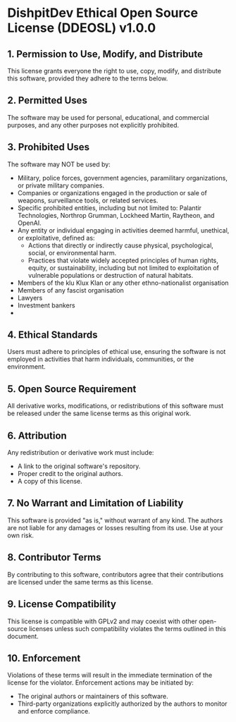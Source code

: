 # DishpitDev Ethical Open Source License (DDEOSL) v1.0.0

## 1. Permission to Use, Modify, and Distribute

This license grants everyone the right to use, copy, modify, and distribute this software, provided they adhere to the terms below.

## 2. Permitted Uses

The software may be used for personal, educational, and commercial purposes, and any other purposes not explicitly prohibited.

## 3. Prohibited Uses

The software may NOT be used by:

- Military, police forces, government agencies, paramilitary organizations, or private military companies.
- Companies or organizations engaged in the production or sale of weapons, surveillance tools, or related services.
- Specific prohibited entities, including but not limited to: Palantir Technologies, Northrop Grumman, Lockheed Martin, Raytheon, and OpenAI.
- Any entity or individual engaging in activities deemed harmful, unethical, or exploitative, defined as:
    - Actions that directly or indirectly cause physical, psychological, social, or environmental harm.
    - Practices that violate widely accepted principles of human rights, equity, or sustainability, including but not limited to exploitation of vulnerable populations or destruction of natural habitats.
- Members of the klu Klux Klan or any other ethno-nationalist organisation
- Members of any fascist organisation
- Lawyers
- Investment bankers
-

## 4. Ethical Standards

Users must adhere to principles of ethical use, ensuring the software is not employed in activities that harm individuals, communities, or the environment.

## 5. Open Source Requirement

All derivative works, modifications, or redistributions of this software must be released under the same license terms as this original work.

## 6. Attribution

Any redistribution or derivative work must include:

- A link to the original software's repository.
- Proper credit to the original authors.
- A copy of this license.

## 7. No Warrant and Limitation of Liability

This software is provided "as is," without warrant of any kind. The authors are not liable for any damages or losses resulting from its use. Use at your own risk.

## 8. Contributor Terms

By contributing to this software, contributors agree that their contributions are licensed under the same terms as this license.

## 9. License Compatibility

This license is compatible with GPLv2 and may coexist with other open-source licenses unless such compatibility violates the terms outlined in this document.

## 10. Enforcement

Violations of these terms will result in the immediate termination of the license for the violator. Enforcement actions may be initiated by:

- The original authors or maintainers of this software.
- Third-party organizations explicitly authorized by the authors to monitor and enforce compliance.

